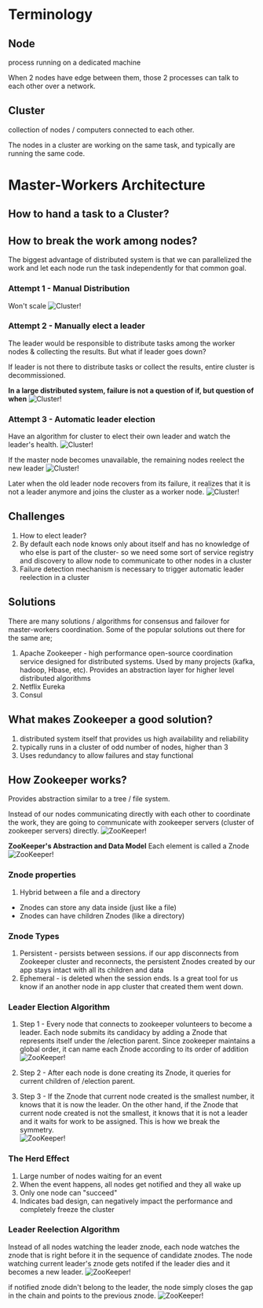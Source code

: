 # Terminology
## Node
process running on a dedicated machine

When 2 nodes have edge between them, those 2 processes can talk to each other over a network.

## Cluster
collection of nodes / computers connected to each other.

The nodes in a cluster are working on the same task, and typically are running the same code.

# Master-Workers Architecture
## How to hand a task to a Cluster?

## How to break the work among nodes?
The biggest advantage of distributed system is that we can parallelized the work and let each node run the task independently for that common goal.

### Attempt 1 - Manual Distribution
Won't scale
![Cluster!](images/cluster1.png)

### Attempt 2 - Manually elect a leader
The leader would be responsible to distribute tasks among the worker nodes & collecting the results. But what if leader goes down?

If leader is  not there to distribute tasks or collect the results, entire cluster is decommissioned.

**In a large distributed system, failure is not a question of if, but question of when**
![Cluster!](images/cluster2.png)

### Attempt 3 - Automatic leader election
Have an algorithm for cluster to elect their own leader and watch the leader's health. 
![Cluster!](images/cluster3.png)

If the master node becomes unavailable, the remaining nodes reelect the new leader
![Cluster!](images/cluster4.png)

Later when the old leader node recovers from its failure, it realizes that it is  not a leader anymore and joins the cluster as a worker node.
![Cluster!](images/cluster5.png)

## Challenges
1. How to elect leader?
2. By default each node knows only about itself and has no knowledge of who else is part of the cluster- so we need some sort of service registry and discovery to allow node to communicate to other nodes in a cluster
3. Failure detection mechanism is necessary to trigger automatic leader reelection in a cluster

## Solutions
There are many solutions / algorithms for consensus and failover for master-workers coordination. Some of the popular solutions out there for the same are;
1. Apache Zookeeper - high performance open-source coordination service designed for distributed systems. Used by many projects (kafka, hadoop, Hbase, etc). Provides an abstraction layer for higher level distributed algorithms
2. Netflix Eureka
3. Consul

## What makes Zookeeper a good solution?
1. distributed system itself that provides us high availability and reliability
2. typically runs in a cluster of odd number of nodes, higher than 3
3. Uses redundancy to allow failures and stay functional

## How Zookeeper works?
Provides abstraction similar to a tree / file system.

Instead of our nodes communicating directly with each other to coordinate the work, they are going to communicate with zookeeper servers (cluster of zookeeper servers) directly. 
![ZooKeeper!](images/zk1.png)

**ZooKeeper's Abstraction and Data Model**
Each element is called a Znode
![ZooKeeper!](images/zk2.png)

### Znode properties
1. Hybrid between a file and a directory
- Znodes can store any data inside (just like a file)
- Znodes can have children Znodes (like a directory)

### Znode Types
1. Persistent - persists between sessions. if our app disconnects from Zookeeper cluster and reconnects, the persistent Znodes created by our app stays intact with all its children and data
2. Ephemeral - is deleted when the session ends. Is a great tool for us know if an another node in app cluster that created them went down.

### Leader Election Algorithm
1. Step 1 - Every node that connects to zookeeper volunteers to become a leader. Each node submits its candidacy by adding a Znode that represents itself under the /election parent. Since zookeeper maintains a global order, it can name each Znode according to its order of addition
![ZooKeeper!](images/zk3.png)

2. Step 2 - After each node is done creating its Znode, it queries for current children of /election parent.  

3. Step 3 - If the Znode that current node created is the smallest number, it knows that it is now the leader. On the other hand, if the Znode that current node created is not the smallest, it knows that it is not a leader and it waits for work to be assigned.  This is how we break the symmetry.  
![ZooKeeper!](images/zk4.png)

### The Herd Effect
1. Large number of nodes waiting for an event
2. When the event happens, all nodes get notified and they all wake up
3. Only one node can "succeed"
4. Indicates bad design, can negatively impact the performance and completely freeze the cluster

### Leader Reelection Algorithm
Instead of all nodes watching the leader znode, each node watches the znode that is right before it in the sequence of candidate znodes. The node watching current leader's znode gets notifed if the leader dies and it becomes a new leader.
![ZooKeeper!](images/zk5.png)

if notified znode didn't belong to the leader, the node simply closes the gap in the chain and points to the previous znode.
![ZooKeeper!](images/zk6.png)
